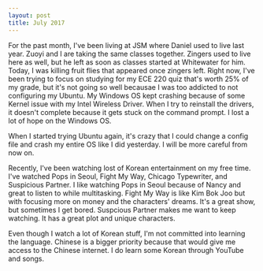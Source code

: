 ```yaml
---
layout: post
title: July 2017
---
```


For the past month, I've been living at JSM where Daniel used to live last year. Zuoyi and I are taking the same classes together. Zingers used to live here as well, but he left as soon as classes started at Whitewater for him. Today, I was killing fruit flies that appeared once zingers left. Right now, I've been trying to focus on studying for my ECE 220 quiz that's worth 25% of my grade, but it's not going so well becausae I was too addicted to not configuring my Ubuntu. My Windows OS kept crashing because of some Kernel issue with my Intel Wireless Driver. When I try to reinstall the drivers, it doesn't complete because it gets stuck on the command prompt. I lost a lot of hope on the Windows OS. 

When I started trying Ubuntu again, it's crazy that I could change a config file and crash my entire OS like I did yesterday. I will be more careful from now on.

Recently, I've been watching lost of Korean entertainment on my free time. I've watched Pops in Seoul, Fight My Way, Chicago Typewriter, and Suspicious Partner. I like watching Pops in Seoul because of Nancy and great to listen to while multitasking. Fight My Way is like Kim Bok Joo but with focusing more on money and the characters' dreams. It's a great show, but sometimes I get bored. Suspcious Partner makes me want to keep watching. It has a great plot and unique characters. 

Even though I watch a lot of Korean stuff, I'm not committed into learning the language. Chinese is a bigger priority because that would give me access to the Chinese internet. I do learn some Korean through YouTube and songs. 

